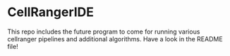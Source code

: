# CellRangerIDE
This repo includes the future program to come for running various cellranger pipelines and additional algorithms. Have a look in the README file!
